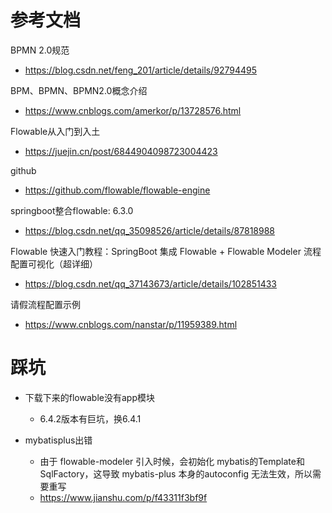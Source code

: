 # 参考文档
BPMN 2.0规范
- https://blog.csdn.net/feng_201/article/details/92794495

BPM、BPMN、BPMN2.0概念介绍
- https://www.cnblogs.com/amerkor/p/13728576.html

Flowable从入门到入土
- https://juejin.cn/post/6844904098723004423

github
- https://github.com/flowable/flowable-engine

springboot整合flowable: 6.3.0
- https://blog.csdn.net/qq_35098526/article/details/87818988

Flowable 快速入门教程：SpringBoot 集成 Flowable + Flowable Modeler 流程配置可视化（超详细）
- https://blog.csdn.net/qq_37143673/article/details/102851433

请假流程配置示例
- https://www.cnblogs.com/nanstar/p/11959389.html


# 踩坑
- 下载下来的flowable没有app模块
    - 6.4.2版本有巨坑，换6.4.1

- mybatisplus出错
    - 由于 flowable-modeler 引入时候，会初始化 mybatis的Template和SqlFactory，这导致 mybatis-plus 本身的autoconfig 无法生效，所以需要重写
    - https://www.jianshu.com/p/f43311f3bf9f